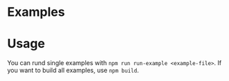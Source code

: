 # Examples

# Usage

You can rund single examples with `npm run run-example <example-file>`. If you want to build all examples, use `npm build`.